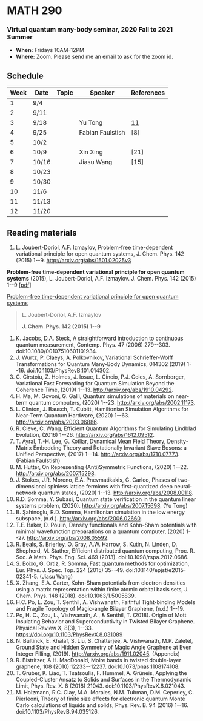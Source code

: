 # MATH 290

### Virtual quantum many-body seminar, 2020 Fall to 2021 Summer

- **When:** Fridays 10AM-12PM
- **Where:** Zoom. Please send me an email to ask for the zoom id.



## Schedule

| Week | Date  | Topic | Speaker          | References |
|------|-------|-------|------------------|------------|
| 1    | 9/4   |       |                  |            |
| 2    | 9/11  |       |                  |            |
| 3    | 9/18  |       | Yu Tong          | [11](#Reading-materials)     |
| 4    | 9/25  |       | Fabian Faulstish | \[8\]      |
| 5    | 10/2  |       |                  |            |
| 6    | 10/9  |       | Xin Xing         | \[21\]     |
| 7    | 10/16 |       | Jiasu Wang       | \[15\]     |
| 8    | 10/23 |       |                  |            |
| 9    | 10/30 |       |                  |            |
| 10   | 11/6  |       |                  |            |
| 11   | 11/13 |       |                  |            |
| 12   | 11/20 |       |                  |            |



## Reading materials 

1.  L. Joubert-Doriol, A.F. Izmaylov, Problem-free time-dependent
    variational principle for open quantum systems, J. Chem. Phys.
    142 (2015) 1--9. http://arxiv.org/abs/1501.02025v3

 **Problem-free time-dependent variational principle for open quantum systems** (2015), L. Joubert-Doriol, A.F. Izmaylov. J. Chem. Phys. 142 (2015) 1--9 [[pdf]](http://arxiv.org/abs/1501.02025v3)

[Problem-free time-dependent variational principle for open quantum systems](http://arxiv.org/abs/1501.02025v3)

> L. Joubert-Doriol, A.F. Izmaylov
> 
> **J. Chem. Phys. 142 (2015) 1--9**

1.  K. Jacobs, D.A. Steck, A straightforward introduction to continuous
    quantum measurement, Contemp. Phys. 47 (2006) 279--303.
    doi:10.1080/00107510601101934.
2.  J. Wurtz, P. Claeys, A. Polkovnikov, Variational Schrieffer-Wolff
    Transformations for Quantum Many-Body Dynamics, 014302 (2019) 1--16.
    doi:10.1103/PhysRevB.101.014302.
3.  C. Cirstoiu, Z. Holmes, J. Iosue, L. Cincio, P.J. Coles, A.
    Sornborger, Variational Fast Forwarding for Quantum Simulation
    Beyond the Coherence Time, (2019) 1--13.
    http://arxiv.org/abs/1910.04292.
4.  H. Ma, M. Govoni, G. Galli, Quantum simulations of materials on
    near-term quantum computers, (2020) 1--23.
    http://arxiv.org/abs/2002.11173.
5.  L. Clinton, J. Bausch, T. Cubitt, Hamiltonian Simulation Algorithms
    for Near-Term Quantum Hardware, (2020) 1--63.
    http://arxiv.org/abs/2003.06886.
6.  R. Cleve, C. Wang, Efficient Quantum Algorithms for Simulating
    Lindblad Evolution, (2016) 1--26. http://arxiv.org/abs/1612.09512.
7.  T. Ayral, T.-H. Lee, G. Kotliar, Dynamical Mean Field Theory,
    Density-Matrix Embedding Theory and Rotationally Invariant Slave
    Bosons: a Unified Perspective, (2017) 1--14.
    http://arxiv.org/abs/1710.07773. (Fabian Faulstish)
8.  M. Hutter, On Representing (Anti)Symmetric Functions, (2020) 1--22.
    http://arxiv.org/abs/2007.15298.
9.  J. Stokes, J.R. Moreno, E.A. Pnevmatikakis, G. Carleo, Phases of
   two-dimensional spinless lattice fermions with first-quantized deep
   neural-network quantum states, (2020) 1--13.
   http://arxiv.org/abs/2008.00118.
10.  R.D. Somma, Y. Subasi, Quantum state verification in the quantum
   linear systems problem, (2020). http://arxiv.org/abs/2007.15698. (Yu
   Tong)
11.  B. Şahinoglu, R.D. Somma, Hamiltonian simulation in the low energy
    subspace, (n.d.). http://arxiv.org/abs/2006.02660.
12.  T.E. Baker, D. Poulin, Density functionals and Kohn-Sham potentials
    with minimal wavefunction preparations on a quantum computer, (2020)
    1--27. http://arxiv.org/abs/2008.05592.
13.  R. Beals, S. Brierley, O. Gray, A.W. Harrow, S. Kutin, N. Linden, D.
    Shepherd, M. Stather, Efficient distributed quantum computing,
    Proc. R. Soc. A Math. Phys. Eng. Sci. 469 (2013).
    doi:10.1098/rspa.2012.0686.
14.  S. Boixo, G. Ortiz, R. Somma, Fast quantum methods for optimization,
    Eur. Phys. J. Spec. Top. 224 (2015) 35--49.
    doi:10.1140/epjst/e2015-02341-5. (Jiasu Wang)
15.  X. Zhang, E.A. Carter, Kohn-Sham potentials from electron densities
    using a matrix representation within finite atomic orbital basis
    sets, J. Chem. Phys. 148 (2018). doi:10.1063/1.5005839.
16.  H.C. Po, L. Zou, T. Senthil, A. Vishwanath, Faithful Tight-binding
    Models and Fragile Topology of Magic-angle Bilayer Graphene, (n.d.)
    1--19.
17.  Po, H. C., Zou, L., Vishwanath, A., & Senthil, T. (2018). Origin of
    Mott Insulating Behavior and Superconductivity in Twisted Bilayer
    Graphene. Physical Review X, 8(3), 1--33.
    https://doi.org/10.1103/PhysRevX.8.031089
18.  N. Bultinck, E. Khalaf, S. Liu, S. Chatterjee, A. Vishwanath, M.P.
    Zaletel, Ground State and Hidden Symmetry of Magic Angle Graphene at
    Even Integer Filling, (2019). http://arxiv.org/abs/1911.02045.
    (Appendix)
19.  R. Bistritzer, A.H. MacDonald, Moire bands in twisted double-layer
    graphene, 108 (2010) 12233--12237. doi:10.1073/pnas.1108174108.
20.  T. Gruber, K. Liao, T. Tsatsoulis, F. Hummel, A. Grüneis, Applying
    the Coupled-Cluster Ansatz to Solids and Surfaces in the
    Thermodynamic Limit, Phys. Rev. X. 8 (2018) 21043.
    doi:10.1103/PhysRevX.8.021043.
21.  M. Holzmann, R.C. Clay, M.A. Morales, N.M. Tubman, D.M. Ceperley, C.
    Pierleoni, Theory of finite size effects for electronic quantum
    Monte Carlo calculations of liquids and solids, Phys. Rev. B.
    94 (2016) 1--16. doi:10.1103/PhysRevB.94.035126.